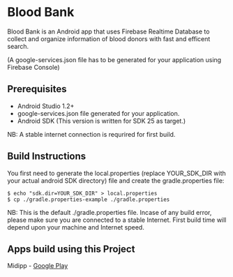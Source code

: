 # Blood Bank #
Blood Bank is an Android app that uses Firebase Realtime Database to collect and organize information of blood donors with fast and efficent search.

(A google-services.json file has to be generated for your application using Firebase Console)

## Prerequisites ##
* Android Studio 1.2+ 
* google-services.json file generated for your application.
* Android SDK (This version is written for SDK 25 as target.)

NB: A stable internet connection is requrired for first build. 

## Build Instructions ##

You first need to generate the local.properties (replace YOUR_SDK_DIR with your actual android SDK directory) file and create the gradle.properties file:

    $ echo "sdk.dir=YOUR_SDK_DIR" > local.properties
    $ cp ./gradle.properties-example ./gradle.properties

NB: This is the default ./gradle.properties file.
Incase of any build error, please make sure you are connected to a stable Internet. First build time will depend upon your machine and Internet speed.

## Apps build using this Project ##
Midipp - [Google Play](https://play.google.com/store/apps/details?id=com.reonsaji.bloodbank&hl=en)
